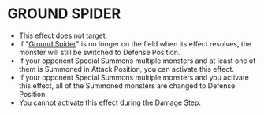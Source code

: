 # GROUND SPIDER

*   This effect does not target.
*   If "[Ground Spider](https://yugioh.fandom.com/wiki/Ground_Spider)" is no longer on the field when its effect resolves, the monster will still be switched to Defense Position.
*   If your opponent Special Summons multiple monsters and at least one of them is Summoned in Attack Position, you can activate this effect.
*   If your opponent Special Summons multiple monsters and you activate this effect, all of the Summoned monsters are changed to Defense Position.
*   You cannot activate this effect during the Damage Step.
